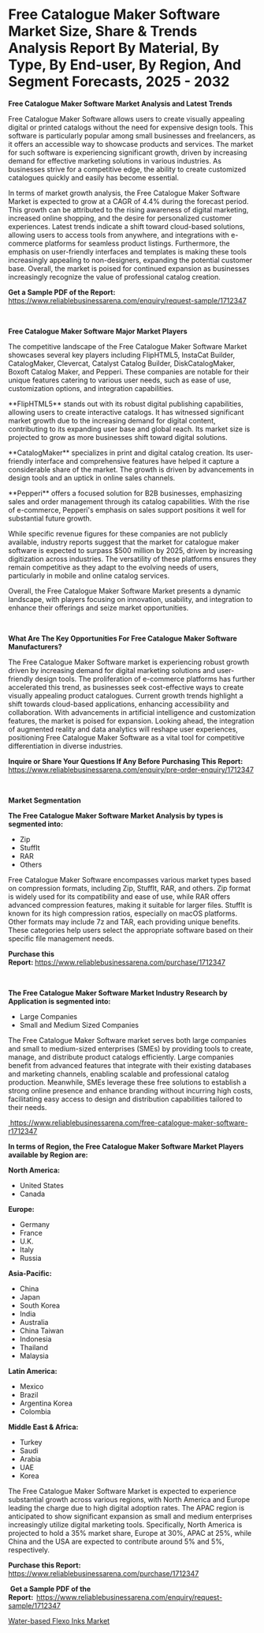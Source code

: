 <p><h1>Free Catalogue Maker Software Market Size, Share & Trends Analysis Report By Material, By Type, By End-user, By Region, And Segment Forecasts, 2025 - 2032</h1></p><p><strong>Free Catalogue Maker Software Market Analysis and Latest Trends</strong></p>
<p><p>Free Catalogue Maker Software allows users to create visually appealing digital or printed catalogs without the need for expensive design tools. This software is particularly popular among small businesses and freelancers, as it offers an accessible way to showcase products and services. The market for such software is experiencing significant growth, driven by increasing demand for effective marketing solutions in various industries. As businesses strive for a competitive edge, the ability to create customized catalogues quickly and easily has become essential.</p><p>In terms of market growth analysis, the Free Catalogue Maker Software Market is expected to grow at a CAGR of 4.4% during the forecast period. This growth can be attributed to the rising awareness of digital marketing, increased online shopping, and the desire for personalized customer experiences. Latest trends indicate a shift toward cloud-based solutions, allowing users to access tools from anywhere, and integrations with e-commerce platforms for seamless product listings. Furthermore, the emphasis on user-friendly interfaces and templates is making these tools increasingly appealing to non-designers, expanding the potential customer base. Overall, the market is poised for continued expansion as businesses increasingly recognize the value of professional catalog creation.</p></p>
<p><strong>Get a Sample PDF of the Report:&nbsp;</strong> <a href="https://www.reliablebusinessarena.com/enquiry/request-sample/1712347?utm_campaign=2185&utm_medium=2&utm_source=Github&utm_content=ia&utm_term=28032025&utm_id=free-catalogue-maker-software">https://www.reliablebusinessarena.com/enquiry/request-sample/1712347</a></p>
<p>&nbsp;</p>
<p><strong>Free Catalogue Maker Software Major Market Players</strong></p>
<p><p>The competitive landscape of the Free Catalogue Maker Software Market showcases several key players including FlipHTML5, InstaCat Builder, CatalogMaker, Clevercat, Catalyst Catalog Builder, DiskCatalogMaker, Boxoft Catalog Maker, and Pepperi. These companies are notable for their unique features catering to various user needs, such as ease of use, customization options, and integration capabilities.</p><p>**FlipHTML5** stands out with its robust digital publishing capabilities, allowing users to create interactive catalogs. It has witnessed significant market growth due to the increasing demand for digital content, contributing to its expanding user base and global reach. Its market size is projected to grow as more businesses shift toward digital solutions.</p><p>**CatalogMaker** specializes in print and digital catalog creation. Its user-friendly interface and comprehensive features have helped it capture a considerable share of the market. The growth is driven by advancements in design tools and an uptick in online sales channels.</p><p>**Pepperi** offers a focused solution for B2B businesses, emphasizing sales and order management through its catalog capabilities. With the rise of e-commerce, Pepperi's emphasis on sales support positions it well for substantial future growth.</p><p>While specific revenue figures for these companies are not publicly available, industry reports suggest that the market for catalogue maker software is expected to surpass $500 million by 2025, driven by increasing digitization across industries. The versatility of these platforms ensures they remain competitive as they adapt to the evolving needs of users, particularly in mobile and online catalog services.</p><p>Overall, the Free Catalogue Maker Software Market presents a dynamic landscape, with players focusing on innovation, usability, and integration to enhance their offerings and seize market opportunities.</p></p>
<p>&nbsp;</p>
<p><strong>What Are The Key Opportunities For Free Catalogue Maker Software Manufacturers?</strong></p>
<p><p>The Free Catalogue Maker Software market is experiencing robust growth driven by increasing demand for digital marketing solutions and user-friendly design tools. The proliferation of e-commerce platforms has further accelerated this trend, as businesses seek cost-effective ways to create visually appealing product catalogues. Current growth trends highlight a shift towards cloud-based applications, enhancing accessibility and collaboration. With advancements in artificial intelligence and customization features, the market is poised for expansion. Looking ahead, the integration of augmented reality and data analytics will reshape user experiences, positioning Free Catalogue Maker Software as a vital tool for competitive differentiation in diverse industries.</p></p>
<p><strong>Inquire or Share Your Questions If Any Before Purchasing This Report:</strong> <a href="https://www.reliablebusinessarena.com/enquiry/pre-order-enquiry/1712347?utm_campaign=2185&utm_medium=2&utm_source=Github&utm_content=ia&utm_term=28032025&utm_id=free-catalogue-maker-software">https://www.reliablebusinessarena.com/enquiry/pre-order-enquiry/1712347</a></p>
<p>&nbsp;</p>
<p><strong>Market Segmentation</strong></p>
<p><strong>The Free Catalogue Maker Software Market Analysis by types is segmented into:</strong></p>
<p><ul><li>Zip</li><li>StuffIt</li><li>RAR</li><li>Others</li></ul></p>
<p><p>Free Catalogue Maker Software encompasses various market types based on compression formats, including Zip, StuffIt, RAR, and others. Zip format is widely used for its compatibility and ease of use, while RAR offers advanced compression features, making it suitable for larger files. StuffIt is known for its high compression ratios, especially on macOS platforms. Other formats may include 7z and TAR, each providing unique benefits. These categories help users select the appropriate software based on their specific file management needs.</p></p>
<p><strong>Purchase this Report:&nbsp;</strong><a href="https://www.reliablebusinessarena.com/purchase/1712347?utm_campaign=2185&utm_medium=2&utm_source=Github&utm_content=ia&utm_term=28032025&utm_id=free-catalogue-maker-software">https://www.reliablebusinessarena.com/purchase/1712347</a></p>
<p>&nbsp;</p>
<p><strong>The Free Catalogue Maker Software Market Industry Research by Application is segmented into:</strong></p>
<p><ul><li>Large Companies</li><li>Small and Medium Sized Companies</li></ul></p>
<p><p>The Free Catalogue Maker Software market serves both large companies and small to medium-sized enterprises (SMEs) by providing tools to create, manage, and distribute product catalogs efficiently. Large companies benefit from advanced features that integrate with their existing databases and marketing channels, enabling scalable and professional catalog production. Meanwhile, SMEs leverage these free solutions to establish a strong online presence and enhance branding without incurring high costs, facilitating easy access to design and distribution capabilities tailored to their needs.</p></p>
<p><a href="https://www.reliablebusinessarena.com/free-catalogue-maker-software-r1712347?utm_campaign=2185&utm_medium=2&utm_source=Github&utm_content=ia&utm_term=28032025&utm_id=free-catalogue-maker-software">&nbsp;https://www.reliablebusinessarena.com/free-catalogue-maker-software-r1712347</a></p>
<p><strong>In terms of Region, the Free Catalogue Maker Software Market Players available by Region are:</strong></p>
<p>
    <p> <strong> North America: </strong>
        <ul>
            <li>United States</li>
            <li>Canada</li>
        </ul>
        </p> 
    <p> <strong> Europe: </strong>
        <ul>
            <li>Germany</li>
            <li>France</li>
            <li>U.K.</li>
            <li>Italy</li>
            <li>Russia</li>
        </ul>
        </p> 
    <p> <strong> Asia-Pacific: </strong>
        <ul>
            <li>China</li>
            <li>Japan</li>
            <li>South Korea</li>
            <li>India</li>
            <li>Australia</li>
            <li>China Taiwan</li>
            <li>Indonesia</li>
            <li>Thailand</li>
            <li>Malaysia</li>
        </ul>
        </p> 
    <p> <strong> Latin America: </strong>
        <ul>
            <li>Mexico</li>
            <li>Brazil</li>
            <li>Argentina Korea</li>
            <li>Colombia</li>
        </ul>
        </p> 
    <p> <strong> Middle East & Africa: </strong>
        <ul>
            <li>Turkey</li>
            <li>Saudi</li>
            <li>Arabia</li>
            <li>UAE</li>
            <li>Korea</li>
        </ul>
    </p>
    </p>
<p><p>The Free Catalogue Maker Software Market is expected to experience substantial growth across various regions, with North America and Europe leading the charge due to high digital adoption rates. The APAC region is anticipated to show significant expansion as small and medium enterprises increasingly utilize digital marketing tools. Specifically, North America is projected to hold a 35% market share, Europe at 30%, APAC at 25%, while China and the USA are expected to contribute around 5% and 5%, respectively.</p></p>
<p><strong>Purchase this Report: </strong><a href="https://www.reliablebusinessarena.com/purchase/1712347?utm_campaign=2185&utm_medium=2&utm_source=Github&utm_content=ia&utm_term=28032025&utm_id=free-catalogue-maker-software">https://www.reliablebusinessarena.com/purchase/1712347</a></p>
<p>&nbsp;<strong>Get a Sample PDF of the Report:&nbsp;&nbsp;</strong><a href="https://www.reliablebusinessarena.com/enquiry/request-sample/1712347?utm_campaign=2185&utm_medium=2&utm_source=Github&utm_content=ia&utm_term=28032025&utm_id=free-catalogue-maker-software">https://www.reliablebusinessarena.com/enquiry/request-sample/1712347</a></p>
<p><strong></strong></p>
<p><p><a href="https://github.com/luckyshygirl/Market-Research-Report-List-7/blob/main/water-based-flexo-inks-market.md?utm_campaign=2185&utm_medium=2&utm_source=Github&utm_content=ia&utm_term=28032025&utm_id=free-catalogue-maker-software">Water-based Flexo Inks Market</a></p></p>